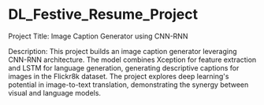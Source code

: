 # DL_Festive_Resume_Project
Project Title: Image Caption Generator using CNN-RNN

Description: This project builds an image caption generator leveraging CNN-RNN architecture. The model combines Xception for feature extraction and LSTM for language generation, generating descriptive captions for images in the Flickr8k dataset. The project explores deep learning's potential in image-to-text translation, demonstrating the synergy between visual and language models.
